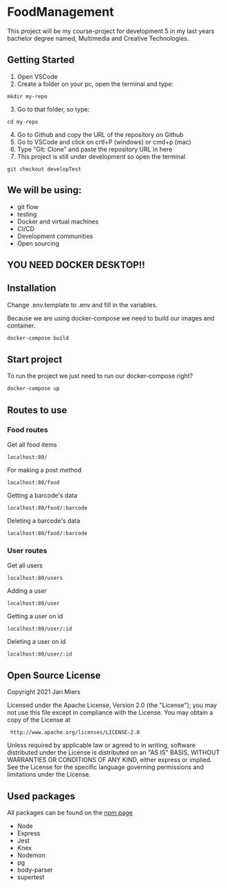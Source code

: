 # FoodManagement

This project will be my course-project for development 5 in my last years bachelor degree named, Multimedia and Creative Technologies.


## Getting Started


1)  Open VSCode
2)  Create a folder on your pc, open the terminal and type:

```
mkdir my-repo
```

3)  Go to that folder, so type:
```
cd my-repo
```

4)  Go to Github and copy the URL of the repository on Github
5)  Go to VSCode and click on crtl+P (windows) or cmd+p (mac)
6)  Type "Git: Clone" and paste the repository URL in here
7)  This project is still under development so open the terminal
   ```
   git checkout developTest
   ```

## We will be using:

* git flow
* testing
* Docker and virtual machines
* CI/CD
* Development communities
* Open sourcing


## YOU NEED DOCKER DESKTOP!!


## Installation
 Change .env.template to .env and fill in the variables.

Because we are using docker-compose we need to build our images and container.
 
 ```bash
 docker-compose build
 ```




## Start project

To run the project we just need to run our docker-compose right?

```bash
docker-compose up
```
## Routes to use

### Food routes

Get all food items
```
localhost:80/
```
For making a post method
```
localhost:80/food
```
Getting a barcode's data
```
localhost:80/food/:barcode
```

Deleting a barcode's data
```
localhost:80/food/:barcode
```

### User routes

Get all users
```
localhost:80/users
```

Adding a user
```
localhost:80/user
```

Getting a user on id
```
localhost:80/user/:id
```

Deleting a user on id
```
localhost:80/user/:id
```

## Open Source License

   Copyright 2021 Jari Miers

   Licensed under the Apache License, Version 2.0 (the "License");
   you may not use this file except in compliance with the License.
   You may obtain a copy of the License at

     http://www.apache.org/licenses/LICENSE-2.0

   Unless required by applicable law or agreed to in writing, software
   distributed under the License is distributed on an "AS IS" BASIS,
   WITHOUT WARRANTIES OR CONDITIONS OF ANY KIND, either express or implied.
   See the License for the specific language governing permissions and
   limitations under the License.

## Used packages

All packages can be found on the [npm page](https://www.npmjs.com)

* Node
* Express
* Jest
* Knex
* Nodemon
* pg
* body-parser
* supertest
  
